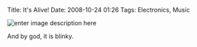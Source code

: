 Title: It's Alive!
Date: 2008-10-24 01:26
Tags: Electronics, Music

![enter image description here](https://img.bityard.net/blog/blinky.jpg)

And by god, it is blinky.
